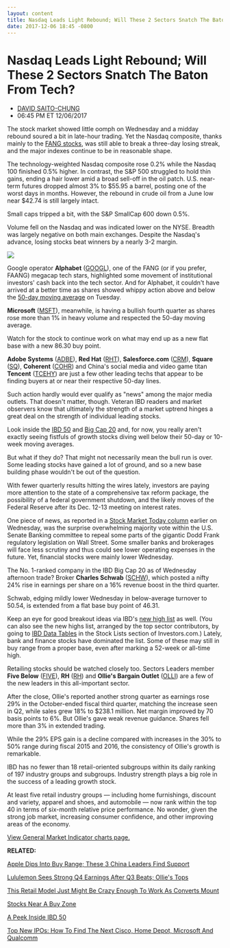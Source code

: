 ```yaml
---
layout: content
title: Nasdaq Leads Light Rebound; Will These 2 Sectors Snatch The Baton From Tech?
date: 2017-12-06 18:45 -0800
---
```



Nasdaq Leads Light Rebound; Will These 2 Sectors Snatch The Baton From Tech?
=============================================================================




* [DAVID SAITO-CHUNG](https://www.investors.com/author/chungd/ "Posts by DAVID SAITO-CHUNG")
* 06:45 PM ET 12/06/2017




The stock market showed little oomph on Wednesday and a midday rebound soured a bit in late-hour trading. Yet the Nasdaq composite, thanks mainly to the [FANG stocks](https://www.investors.com/market-trend/stock-market-today/alphabet-google-stock-buy-tech-breakout/), was still able to break a three-day losing streak, and the major indexes continue to be in reasonable shape.




 The technology-weighted Nasdaq composite rose 0.2% while the Nasdaq 100 finished 0.5% higher. In contrast, the S&P 500 struggled to hold thin gains, ending a hair lower amid a broad sell-off in the oil patch. U.S. near-term futures dropped almost 3% to $55.95 a barrel, posting one of the worst days in months. However, the rebound in crude oil from a June low near $42.74 is still largely intact.


Small caps tripped a bit, with the S&P SmallCap 600 down 0.5%.


Volume fell on the Nasdaq and was indicated lower on the NYSE. Breadth was largely negative on both main exchanges. Despite the Nasdaq's advance, losing stocks beat winners by a nearly 3-2 margin.


![](https://www.investors.com/wp-content/uploads/2017/12/MP120617-185x300.jpg)


Google operator **Alphabet** ([GOOGL](https://research.investors.com/quote.aspx?symbol=GOOGL)), one of the FANG (or if you prefer, FAANG) megacap tech stars, highlighted some movement of institutional investors' cash back into the tech sector. And for Alphabet, it couldn't have arrived at a better time as shares showed whippy action above and below the [50-day moving average](http://www.investors.com/how-to-invest/investors-corner/50-day-moving-average/) on Tuesday.


**Microsoft** ([MSFT](https://research.investors.com/quote.aspx?symbol=MSFT)), meanwhile, is having a bullish fourth quarter as shares rose more than 1% in heavy volume and respected the 50-day moving average.


Watch for the stock to continue work on what may end up as a new flat base with a new 86.30 buy point.


**Adobe Systems** ([ADBE](https://research.investors.com/quote.aspx?symbol=ADBE)), **Red Hat** ([RHT](https://research.investors.com/quote.aspx?symbol=RHT)), **Salesforce.com** ([CRM](https://research.investors.com/quote.aspx?symbol=CRM)), **Square** ([SQ](https://research.investors.com/quote.aspx?symbol=SQ)), **Coherent** ([COHR](https://research.investors.com/quote.aspx?symbol=COHR)) and China's social media and video game titan **Tencent** ([TCEHY](https://research.investors.com/quote.aspx?symbol=TCEHY)) are just a few other leading techs that appear to be finding buyers at or near their respective 50-day lines.


Such action hardly would ever qualify as "news" among the major media outlets. That doesn't matter, though. Veteran IBD readers and market observers know that ultimately the strength of a market uptrend hinges a great deal on the strength of individual leading stocks.


Look inside the [IBD 50](https://research.investors.com/stock-lists/ibd-50/) and [Big Cap 20](https://research.investors.com/stock-lists/big-cap-20/) and, for now, you really aren't exactly seeing fistfuls of growth stocks diving well below their 50-day or 10-week moving averages.



But what if they do? That might not necessarily mean the bull run is over. Some leading stocks have gained a lot of ground, and so a new base building phase wouldn't be out of the question.


With fewer quarterly results hitting the wires lately, investors are paying more attention to the state of a comprehensive tax reform package, the possibility of a federal government shutdown, and the likely moves of the Federal Reserve after its Dec. 12-13 meeting on interest rates.


One piece of news, as reported in a [Stock Market Today column](https://www.investors.com/category/market-trend/stock-market-today/) earlier on Wednesday, was the surprise overwhelming majority vote within the U.S. Senate Banking committee to repeal some parts of the gigantic Dodd Frank regulatory legislation on Wall Street. Some smaller banks and brokerages will face less scrutiny and thus could see lower operating expenses in the future. Yet, financial stocks were mainly lower Wednesday.



The No. 1-ranked company in the IBD Big Cap 20 as of Wednesday afternoon trade? Broker **Charles Schwab** ([SCHW](https://research.investors.com/quote.aspx?symbol=SCHW)), which posted a nifty 24% rise in earnings per share on a 16% revenue boost in the third quarter.


Schwab, edging mildly lower Wednesday in below-average turnover to 50.54, is extended from a flat base buy point of 46.31.


Keep an eye for good breakout ideas via IBD's [new high list](https://research.investors.com/stock-lists/new-highs/) as well. (You can also see the new highs list, arranged by the top sector contributors, by going to [IBD Data Tables](https://www.investors.com/ibd-data-tables/) in the Stock Lists section of Investors.com.) Lately, bank and finance stocks have dominated the list. Some of these may still in buy range from a proper base, even after marking a 52-week or all-time high.



Retailing stocks should be watched closely too. Sectors Leaders member **Five Below** ([FIVE](https://research.investors.com/quote.aspx?symbol=FIVE)), **RH** ([RH](https://research.investors.com/quote.aspx?symbol=RH)) and **Ollie's Bargain Outlet** ([OLLI](https://research.investors.com/quote.aspx?symbol=OLLI)) are a few of the new leaders in this all-important sector.


After the close, Ollie's reported another strong quarter as earnings rose 29% in the October-ended fiscal third quarter, matching the increase seen in Q2, while sales grew 18% to $238.1 million. Net margin improved by 70 basis points to 6%. But Ollie's gave weak revenue guidance. Shares fell more than 3% in extended trading.


While the 29% EPS gain is a decline compared with increases in the 30% to 50% range during fiscal 2015 and 2016, the consistency of Ollie's growth is remarkable.


IBD has no fewer than 18 retail-oriented subgroups within its daily ranking of 197 industry groups and subgroups. Industry strength plays a big role in the success of a leading growth stock.


At least five retail industry groups — including home furnishings, discount and variety, apparel and shoes, and automobile — now rank within the top 40 in terms of six-month relative price performance. No wonder, given the strong job market, increasing consumer confidence, and other improving areas of the economy.


[View General Market Indicator charts page.](https://www.investors.com/wp-content/uploads/2017/12/IBD0612152511GMI.pdf)


**RELATED:**


[Apple Dips Into Buy Range; These 3 China Leaders Find Support](https://www.investors.com/market-trend/stock-market-today/apple-dips-into-buy-range-these-3-china-leaders-find-support-sp-500-futures/)


[Lululemon Sees Strong Q4 Earnings After Q3 Beats; Ollie's Tops](https://www.investors.com/news/lululemon-athletica-ollies-bargain-outlet-earnings-on-tap-what-to-expect/)


[This Retail Model Just Might Be Crazy Enough To Work As Converts Mount](https://www.investors.com/news/this-retail-model-just-might-be-crazy-enough-to-work-as-converts-mount/)


[Stocks Near A Buy Zone](https://www.investors.com/category/stock-lists/stocks-near-a-buy-zone/)


[A Peek Inside IBD 50](https://research.investors.com/stock-lists/ibd-50/)


[Top New IPOs: How To Find The Next Cisco, Home Depot, Microsoft And Qualcomm](https://www.investors.com/news/top-ipo-stock-gems-which-new-stocks-next-google/)




